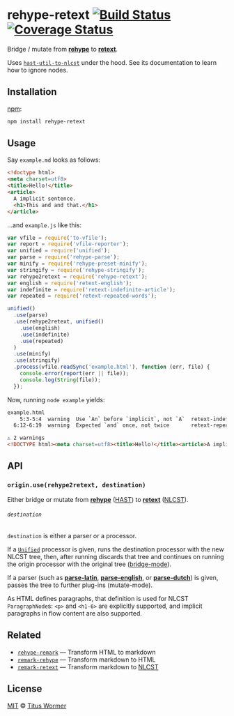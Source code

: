# rehype-retext [![Build Status][travis-badge]][travis] [![Coverage Status][codecov-badge]][codecov]

Bridge / mutate from [**rehype**][rehype] to [**retext**][retext].

Uses [`hast-util-to-nlcst`][hast-util-to-nlcst] under the hood.  See its
documentation to learn how to ignore nodes.

## Installation

[npm][]:

```bash
npm install rehype-retext
```

## Usage

Say `example.md` looks as follows:

```html
<!doctype html>
<meta charset=utf8>
<title>Hello!</title>
<article>
  A implicit sentence.
  <h1>This and and that.</h1>
</article>
```

...and `example.js` like this:

```javascript
var vfile = require('to-vfile');
var report = require('vfile-reporter');
var unified = require('unified');
var parse = require('rehype-parse');
var minify = require('rehype-preset-minify');
var stringify = require('rehype-stringify');
var rehype2retext = require('rehype-retext');
var english = require('retext-english');
var indefinite = require('retext-indefinite-article');
var repeated = require('retext-repeated-words');

unified()
  .use(parse)
  .use(rehype2retext, unified()
    .use(english)
    .use(indefinite)
    .use(repeated)
  )
  .use(minify)
  .use(stringify)
  .process(vfile.readSync('example.html'), function (err, file) {
    console.error(report(err || file));
    console.log(String(file));
  });
```

Now, running `node example` yields:

```html
example.html
    5:3-5:4  warning  Use `An` before `implicit`, not `A`  retext-indefinite-article  retext-indefinite-article
  6:12-6:19  warning  Expected `and` once, not twice       retext-repeated-words      retext-repeated-words

⚠ 2 warnings
<!DOCTYPE html><meta charset=utf8><title>Hello!</title><article>A implicit sentence.<h1>This and and that.</h1></article>
```

## API

### `origin.use(rehype2retext, destination)`

Either bridge or mutate from [**rehype**][rehype] ([HAST][]) to
[**retext**][retext] ([NLCST][]).

###### `destination`

`destination` is either a parser or a processor.

If a [`Unified`][processor] processor is given, runs the destination
processor with the new NLCST tree, then, after running discards that
tree and continues on running the origin processor with the original
tree ([bridge-mode][bridge]).

If a parser (such as [**parse-latin**][latin], [**parse-english**][english],
or [**parse-dutch**][dutch]) is given, passes the tree to further
plug-ins (mutate-mode).

As HTML defines paragraphs, that definition is used for NLCST
`ParagraphNode`s: `<p>` and `<h1-6>` are explicitly supported,
and implicit paragraphs in flow content are also supported.

## Related

*   [`rehype-remark`](https://github.com/rehypejs/rehype-remark)
    — Transform HTML to markdown
*   [`remark-rehype`](https://github.com/wooorm/remark-rehype)
    — Transform markdown to HTML
*   [`remark-retext`](https://github.com/wooorm/remark-retext)
    — Transform markdown to [NLCST][]

## License

[MIT][license] © [Titus Wormer][author]

<!-- Definitions -->

[travis-badge]: https://img.shields.io/travis/rehypejs/rehype-retext.svg

[travis]: https://travis-ci.org/rehypejs/rehype-retext

[codecov-badge]: https://img.shields.io/codecov/c/github/rehypejs/rehype-retext.svg

[codecov]: https://codecov.io/github/rehypejs/rehype-retext

[npm]: https://docs.npmjs.com/cli/install

[license]: LICENSE

[author]: http://wooorm.com

[hast]: https://github.com/syntax-tree/hast

[rehype]: https://github.com/rehypejs/rehype

[retext]: https://github.com/wooorm/retext

[processor]: https://github.com/unifiedjs/unified#processor

[bridge]: https://github.com/unifiedjs/unified#processing-between-syntaxes

[nlcst]: https://github.com/syntax-tree/nlcst

[latin]: https://github.com/wooorm/parse-latin

[english]: https://github.com/wooorm/parse-english

[dutch]: https://github.com/wooorm/parse-dutch

[hast-util-to-nlcst]: https://github.com/syntax-tree/hast-util-to-nlcst
